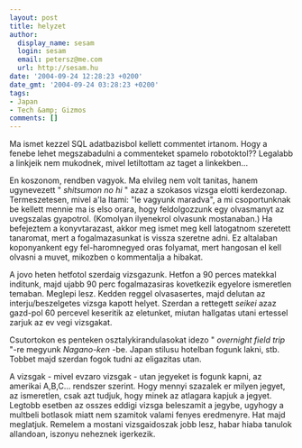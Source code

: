 ```yaml
---
layout: post
title: helyzet
author:
  display_name: sesam
  login: sesam
  email: petersz@me.com
  url: http://sesam.hu
date: '2004-09-24 12:28:23 +0200'
date_gmt: '2004-09-24 03:28:23 +0200'
tags:
- Japan
- Tech &amp; Gizmos
comments: []
---
```


Ma ismet kezzel SQL adatbazisbol kellett commentet irtanom. Hogy a fenebe lehet megszabadulni a commenteket spamelo robotoktol?? Legalabb a linkjeik nem mukodnek, mivel letiltottam az <a> taget a linkekben...

En koszonom, rendben vagyok. Ma elvileg nem volt tanitas, hanem ugynevezett " _shitsumon no hi_ " azaz a szokasos vizsga elotti kerdezonap. Termeszetesen, mivel a'la Itami: "le vagyunk maradva", a mi csoportunknak be kellett mennie ma is elso orara, hogy feldolgozzunk egy olvasmanyt az uvegszalas gyapotrol. (Komolyan ilyenekrol olvasunk mostanaban.) Ha befejeztem a konyvtarazast, akkor meg ismet meg kell latogatnom szeretett tanaromat, mert a fogalmazasunkat is vissza szeretne adni. Ez altalaban koponyankent egy fel-haromnegyed oras folyamat, mert hangosan el kell olvasni a muvet, mikozben o kommentalja a hibakat.

A jovo heten hetfotol szerdaig vizsgazunk. Hetfon a 90 perces matekkal inditunk, majd ujabb 90 perc fogalmazasiras kovetkezik egyelore ismeretlen temaban. Meglepi lesz. Kedden reggel olvasasertes, majd delutan az interju/beszelgetes vizsga kapott helyet. Szerdan a rettegett _seikei_ azaz gazd-pol 60 percevel keseritik az eletunket, miutan hallgatas utani ertessel zarjuk az ev vegi vizsgakat.

Csutortokon es penteken osztalykirandulasokat idezo " _overnight field trip_ "-re megyunk _Nagano-ken_ -be. Japan stilusu hotelban fogunk lakni, stb. Tobbet majd szerdan fogok tudni az eligazitas utan.

A vizsgak - mivel evzaro vizsgak - utan jegyeket is fogunk kapni, az amerikai A,B,C... rendszer szerint. Hogy mennyi szazalek er milyen jegyet, az ismeretlen, csak azt tudjuk, hogy minek az atlagara kapjuk a jegyet. Legtobb esetben az osszes eddigi vizsga beleszamit a jegybe, ugyhogy a multbeli botlasok miatt nem szamitok valami fenyes eredmenyre. Hat majd meglatjuk. Remelem a mostani vizsgaidoszak jobb lesz, habar hiaba tanulok allandoan, iszonyu neheznek igerkezik.
